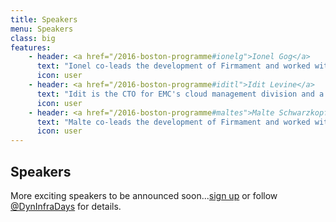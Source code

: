 ```yaml
---
title: Speakers
menu: Speakers
class: big
features:
    - header: <a href="/2016-boston-programme#ionelg">Ionel Gog</a>
      text: "Ionel co-leads the development of Firmament and worked with the Borg team at Google and the cluster infrastructure team at Facebook."
      icon: user
    - header: <a href="/2016-boston-programme#iditl">Idit Levine</a>
      text: "Idit is the CTO for EMC's cloud management division and a member of the global CTO office."
      icon: user
    - header: <a href="/2016-boston-programme#maltes">Malte Schwarzkopf</a>
      text: "Malte co-leads the development of Firmament and worked with the Borg and Omega teams at Google."
      icon: user
---
```


## Speakers

More exciting speakers to be announced soon...[sign up](../#connect) or follow [@DynInfraDays](https://twitter.com/DynInfraDays) for details.